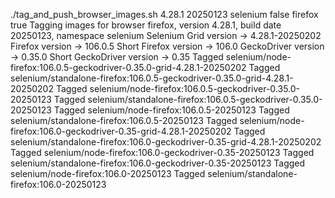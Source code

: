 ./tag_and_push_browser_images.sh 4.28.1 20250123 selenium false firefox true
Tagging images for browser firefox, version 4.28.1, build date 20250123, namespace selenium
Selenium Grid version -> 4.28.1-20250202
Firefox version -> 106.0.5
Short Firefox version -> 106.0
GeckoDriver version -> 0.35.0
Short GeckoDriver version -> 0.35
Tagged selenium/node-firefox:106.0.5-geckodriver-0.35.0-grid-4.28.1-20250202
Tagged selenium/standalone-firefox:106.0.5-geckodriver-0.35.0-grid-4.28.1-20250202
Tagged selenium/node-firefox:106.0.5-geckodriver-0.35.0-20250123
Tagged selenium/standalone-firefox:106.0.5-geckodriver-0.35.0-20250123
Tagged selenium/node-firefox:106.0.5-20250123
Tagged selenium/standalone-firefox:106.0.5-20250123
Tagged selenium/node-firefox:106.0-geckodriver-0.35-grid-4.28.1-20250202
Tagged selenium/standalone-firefox:106.0-geckodriver-0.35-grid-4.28.1-20250202
Tagged selenium/node-firefox:106.0-geckodriver-0.35-20250123
Tagged selenium/standalone-firefox:106.0-geckodriver-0.35-20250123
Tagged selenium/node-firefox:106.0-20250123
Tagged selenium/standalone-firefox:106.0-20250123
